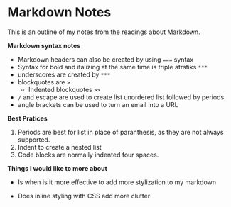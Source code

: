 
# Markdown Notes

This is an outline of my notes from the readings about Markdown. 

**Markdown syntax notes**

* Markdown headers can also be created by using `===` syntax 
* Syntax for bold and italizing at the same time is triple atrstiks `***`
* underscores are created by ``***``
* blockquotes are ``>``
    *  Indented blockquotes ``>>``   
* ``/`` and escape are used to create list unordered list followed by periods
* angle brackets can be used to turn an email into a URL 

**Best Pratices**

1. Periods are best for list in place of paranthesis, as they are not always supported. 
2. Indent to create a nested list
3. Code blocks are normally indented four spaces.


**Things I would like to more about**

* Is when is it more effective to add more stylization to my markdown 

* Does inline styling with CSS add more clutter
